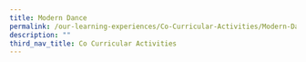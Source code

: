 ```yaml
---
title: Modern Dance
permalink: /our-learning-experiences/Co-Curricular-Activities/Modern-Dance/
description: ""
third_nav_title: Co Curricular Activities
---
```

